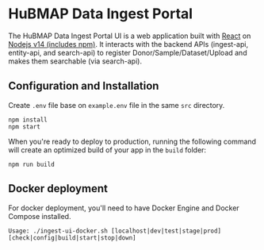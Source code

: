 # HuBMAP Data Ingest Portal

The HuBMAP Data Ingest Portal UI is a web application built with [React](https://reactjs.org/) on [Nodejs v14 (includes npm)](https://nodejs.org/en/download/). It interacts with the backend APIs (ingest-api, entity-api, and search-api) to register Donor/Sample/Dataset/Upload and makes them searchable (via search-api).

## Configuration and Installation

Create `.env` file base on `example.env` file in the same `src` directory.

````
npm install
npm start
````

When you're ready to deploy to production, running the following command will create an optimized build of your app in the `build` folder:

````
npm run build
````

## Docker deployment

For docker deployment, you'll need to have Docker Engine and Docker Compose installed.

````
Usage: ./ingest-ui-docker.sh [localhost|dev|test|stage|prod] [check|config|build|start|stop|down]
````
